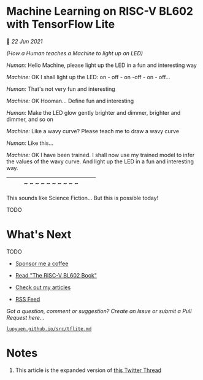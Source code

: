 # Machine Learning on RISC-V BL602 with TensorFlow Lite

📝 _22 Jun 2021_

_(How a Human teaches a Machine to light up an LED)_

_Human:_ Hello Machine, please light up the LED in a fun and interesting way

_Machine:_ OK I shall light up the LED: on - off - on -off - on - off...

_Human:_ That's not very fun and interesting

_Machine:_ OK Hooman... Define fun and interesting

_Human:_ Make the LED glow gently brighter and dimmer, brighter and dimmer, and so on

_Machine:_ Like a wavy curve? Please teach me to draw a wavy curve

_Human:_ Like this...

_Machine:_ OK I have been trained. I shall now use my trained model to infer the values of the wavy curve. And light up the LED in a fun and interesting way.

| &nbsp;&nbsp;&nbsp;&nbsp;&nbsp; |~ ~ ~ ~ ~ ~ ~ ~ ~ ~| &nbsp;&nbsp;&nbsp;&nbsp;&nbsp; |
|:---:|:---:|:---:|

This sounds like Science Fiction... But this is possible today!

TODO

# What's Next

TODO

-   [Sponsor me a coffee](https://github.com/sponsors/lupyuen)

-   [Read "The RISC-V BL602 Book"](https://lupyuen.github.io/articles/book)

-   [Check out my articles](https://lupyuen.github.io)

-   [RSS Feed](https://lupyuen.github.io/rss.xml)

_Got a question, comment or suggestion? Create an Issue or submit a Pull Request here..._

[`lupyuen.github.io/src/tflite.md`](https://github.com/lupyuen/lupyuen.github.io/blob/master/src/tflite.md)

# Notes

1.  This article is the expanded version of [this Twitter Thread](https://twitter.com/MisterTechBlog/status/1402531760764641280)
